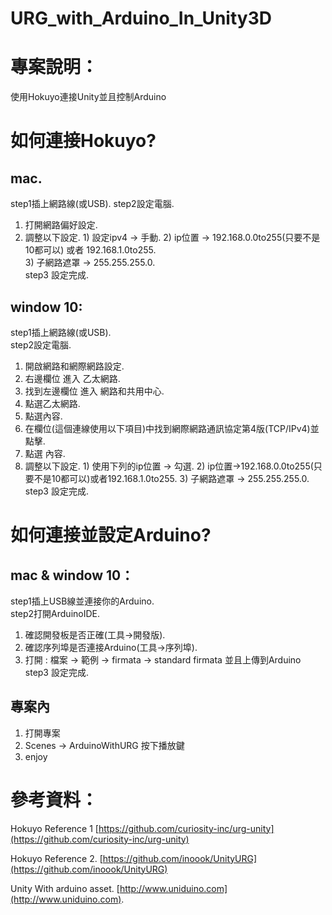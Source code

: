 # URG_with_Arduino_In_Unity3D
專案說明：
========
使用Hokuyo連接Unity並且控制Arduino

如何連接Hokuyo?
=============
mac.
----
step1插上網路線(或USB). 
step2設定電腦. 
  1. 打開網路偏好設定. 
  2. 調整以下設定. 
    1) 設定ipv4 -> 手動. 
    2) ip位置 -> 192.168.0.0to255(只要不是10都可以) 或者 192.168.1.0to255.  
    3) 子網路遮罩 -> 255.255.255.0.  
step3 設定完成. 

window 10:
----------
step1插上網路線(或USB).  
step2設定電腦.  
  1. 開啟網路和網際網路設定. 
  2. 右邊欄位 進入 乙太網路. 
  3. 找到左邊欄位 進入 網路和共用中心. 
  4. 點選乙太網路. 
  5. 點選內容. 
  6. 在欄位(這個連線使用以下項目)中找到網際網路通訊協定第4版(TCP/IPv4)並點擊. 
  7. 點選 內容. 
  8. 調整以下設定. 
    1) 使用下列的ip位置 -> 勾選. 
    2) ip位置->192.168.0.0to255(只要不是10都可以)或者192.168.1.0to255. 
    3) 子網路遮罩 -> 255.255.255.0. 
step3 設定完成.

如何連接並設定Arduino?
==================
mac & window 10：  
----------------
step1插上USB線並連接你的Arduino.  
step2打開ArduinoIDE.  
  1. 確認開發板是否正確(工具->開發版). 
  2. 確認序列埠是否連接Arduino(工具->序列埠). 
  3. 打開 : 檔案 -> 範例 -> firmata -> standard firmata 並且上傳到Arduino 
step3 設定完成. 

專案內
---------
1. 打開專案
2. Scenes -> ArduinoWithURG 按下播放鍵
3. enjoy
  
參考資料：
==============
Hokuyo Reference 1 
[https://github.com/curiosity-inc/urg-unity](https://github.com/curiosity-inc/urg-unity)  

Hokuyo Reference 2. 
[https://github.com/inoook/UnityURG](https://github.com/inoook/UnityURG)  

Unity With arduino asset. 
[http://www.uniduino.com](http://www.uniduino.com). 
